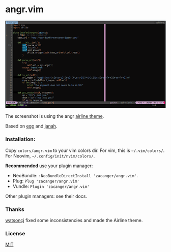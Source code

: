 # angr.vim

![screenshot](/screenshot.png?raw=true)

The screenshot is using the angr
[airline theme](https://github.com/vim-airline/vim-airline-themes).

Based on [ego](https://github.com/geetarista/ego.vim)
and [janah](https://github.com/mhinz/vim-janah).

### Installation:

Copy `colors/angr.vim` to your vim colors dir.
For vim, this is `~/.vim/colors/`. For Neovim, `~/.config/init/nvim/colors/`.

**Recommended** use your plugin manager:

* NeoBundle: `:NeoBundleDirectInstall 'zacanger/angr.vim'`.
* Plug: `Plug 'zacanger/angr.vim'`
* Vundle: `Plugin 'zacanger/angr.vim'`

Other plugin managers: see their docs.

### Thanks

[watsoncj](https://github.com/watsoncj) fixed some inconsistencies and made the
Airline theme.

### License

[MIT](./LICENSE.md)
